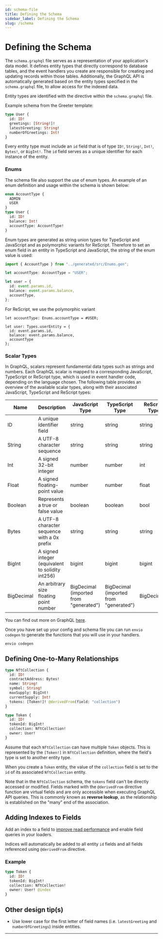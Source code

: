 ```yaml
---
id: schema-file
title: Defining the Schema
sidebar_label: Defining the Schema
slug: /schema
---
```


# Defining the Schema

The `schema.graphql` file serves as a representation of your application's data model. It defines entity types that directly correspond to database tables, and the event handlers you create are responsible for creating and updating records within those tables. Additionally, the GraphQL API is automatically generated based on the entity types specified in the `schema.graphql` file, to allow access for the indexed data.

Entity types are identified with the directive within the `schema.graphql` file.

Example schema from the Greeter template:

```graphql
type User {
  id: ID!
  greetings: [String!]!
  latestGreeting: String!
  numberOfGreetings: Int!
}
```

Every entity type must include an `id` field that is of type `ID!`, `String!`, `Int!`, `Bytes!`, or `BigInt!`. The `id` field serves as a unique identifier for each instance of the entity.

### Enums

The schema file also support the use of enum types. An example of an enum definition and usage within the schema is shown below:

```graphql
enum AccountType {
  ADMIN
  USER
}
type User {
  id: ID!
  balance: Int!
  accountType: AccountType!
}
```

Enum types are generated as string union types for TypeScript and JavaScript and as polymorphic variants for ReScript. Therefore to set an enum field in an entity in TypeScript and JavaScript, the string of the enum value is used:

```typescript
import { AccountType } from "../generated/src/Enums.gen";

let accountType: AccountType = "USER";

let user = {
  id: event.params.id,
  balance: event.params.balance,
  accountType,
};
```

For ReScript, we use the polymorphic variant

```rescript
let accountType: Enums.accountType = #USER;

let user: Types.userEntity = {
  id: event.params.id,
  balance: event.params.balance,
  accountType
};
```

### Scalar Types

In GraphQL, scalars represent fundamental data types such as strings and numbers. Each GraphQL scalar is mapped to a corresponding JavaScript, TypeScript or ReScript type, which is used in event handler code, depending on the language chosen. The following table provides an overview of the available scalar types, along with their associated JavaScript, TypeScript and ReScript types:

| **Name**   | **Description**                                  | **JavaScript Type**                    | **TypeScript Type**                    | **ReScript Type** |
| ---------- | ------------------------------------------------ | -------------------------------------- | -------------------------------------- | ----------------- |
| ID         | A unique identifier field                        | string                                 | string                                 | string            |
| String     | A UTF-8 character sequence                       | string                                 | string                                 | string            |
| Int        | A signed 32-bit integer                          | number                                 | number                                 | int               |
| Float      | A signed floating-point value                    | number                                 | number                                 | float             |
| Boolean    | Represents a true or false value                 | boolean                                | boolean                                | bool              |
| Bytes      | A UTF-8 character sequence with a 0x prefix      | string                                 | string                                 | string            |
| BigInt     | A signed integer (equivalent to solidity int256) | bigint                                 | bigint                                 | bigint            |
| BigDecimal | An arbitrary size floating point number          | BigDecimal (imported from "generated") | BigDecimal (imported from "generated") | BigDecimal.t      |

You can find out more on GraphQL [here](https://graphql.org/learn/).

Once you have set up your config and schema file you can run `envio codegen` to generate the functions that you will use in your handlers.

```bash
envio codegen
```

## Defining One-to-Many Relationships

```graphql
type NftCollection {
  id: ID!
  contractAddress: Bytes!
  name: String!
  symbol: String!
  maxSupply: BigInt!
  currentSupply: Int!
  tokens: [Token!]! @derivedFrom(field: "collection")
}
```

```graphql
type Token {
  id: ID!
  tokenId: BigInt!
  collection: NftCollection!
  owner: User!
}
```

Assume that each `NftCollection` can have multiple `Token` objects. This is represented by the `[Token!]` in `NftCollection` definition, where the field's type is set to another entity type.

When you create a `Token` entity, the value of the `collection` field is set to the `id` of its associated `NftCollection` entity.

Note that in the `NftCollection` schema, the `tokens` field can't be directly accessed or modified. Fields marked with the `@derivedFrom` directive function are virtual fields and are only accessible when executing GraphQL API queries. This is commonly known as **reverse lookup**, as the relationship is established on the "many" end of the association.

## Adding Indexes to Fields

Add an index to a field to [improve read performance](database-performance-optimization) and enable field queries in your loaders. <!--TODO add links to field queries doc-->

Indices will automatically be added to all entity `id` fields and all fields referenced using `@derivedFrom` directive.

### Example

```graphql
type Token {
  id: ID!
  tokenId: BigInt!
  collection: NftCollection!
  owner: User! @index
}
```

## Other design tip(s)

- Use lower case for the first letter of field names (i.e. `latestGreeting` and `numberOfGreetings`) inside entities.

---
